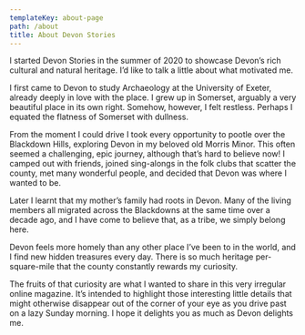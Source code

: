 ```yaml
---
templateKey: about-page
path: /about
title: About Devon Stories
---
```

I started Devon Stories in the summer of 2020 to showcase Devon’s rich cultural and natural heritage. I’d like to talk a little about what motivated me.

I first came to Devon to study Archaeology at the University of Exeter, already deeply in love with the place. I grew up in Somerset, arguably a very beautiful place in its own right. Somehow, however, I felt restless. Perhaps I equated the flatness of Somerset with dullness.

From the moment I could drive I took every opportunity to pootle over the Blackdown Hills, exploring Devon in my beloved old Morris Minor. This often seemed a challenging, epic journey, although that’s hard to believe now! I camped out with friends, joined sing-alongs in the folk clubs that scatter the county, met many wonderful people, and decided that Devon was where I wanted to be.

Later I learnt that my mother’s family had roots in Devon. Many of the living members all migrated across the Blackdowns at the same time over a decade ago, and I have come to believe that, as a tribe, we simply belong here. 

Devon feels more homely than any other place I’ve been to in the world, and I find new hidden treasures every day. There is so much heritage per-square-mile that the county constantly rewards my curiosity. 

The fruits of that curiosity are what I wanted to share in this very irregular online magazine. It’s intended to highlight those interesting little details that might otherwise disappear out of the corner of your eye as you drive past on a lazy Sunday morning. I hope it delights you as much as Devon delights me.